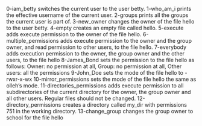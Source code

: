 0-iam_betty switches the current user to the user betty.
1-who_am_i prints the effective username of the current user.
2-groups prints all the groups the current user is part of.
3-new_owner changes the owner of the file hello to the user betty.
4-empty creates an empty file called hello.
5-execute adds execute permission to the owner of the file hello.
6-multiple_permissions adds execute permission to the owner and the group owner, and read permission to other users, to the file hello.
7-everybody adds execution permission to the owner, the group owner and the other users, to the file hello
8-James_Bond sets the permission to the file hello as follows: Owner: no permission at all, Group: no permission at all, Other users: all the permissions
9-John_Doe sets the mode of the file hello to -rwxr-x-wx 
10-mirror_permissions sets the mode of the file hello the same as olleh’s mode.
11-directories_permissions adds execute permission to all subdirectories of the current directory for the owner, the group owner and all other users. Regular files should not be changed.
12-directory_permissions creates a directory called my_dir with permissions 751 in the working directory.
13-change_group changes the group owner to school for the file hello

